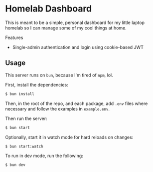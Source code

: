 # Homelab Dashboard

This is meant to be a simple, personal dashboard for my little laptop homelab so I can manage some of my cool things at home.

Features
- Single-admin authentication and login using cookie-based JWT

## Usage

This server runs on `bun`, because I'm tired of `npm`, lol.

First, install the dependencies:
```sh
$ bun install
```

Then, in the root of the repo, and each package, add `.env` files where necessary and follow the examples in `example.env`.

Then run the server:
```sh
$ bun start
```

Optionally, start it in watch mode for hard reloads on changes:
```sh
$ bun start:watch
```

To run in dev mode, run the following:
```sh
$ bun dev
```